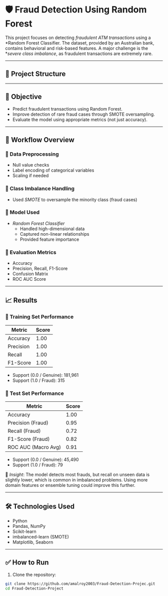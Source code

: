 # 🛡 Fraud Detection Using Random Forest

This project focuses on detecting *fraudulent ATM transactions* using a *Random Forest Classifier. The dataset, provided by an Australian bank, contains behavioral and risk-based features. A major challenge is the **severe class imbalance*, as fraudulent transactions are extremely rare.

---

## 📁 Project Structure


---

## 🎯 Objective

- Predict fraudulent transactions using Random Forest.
- Improve detection of rare fraud cases through SMOTE oversampling.
- Evaluate the model using appropriate metrics (not just accuracy).

---

## 🧪 Workflow Overview

### 🔹 Data Preprocessing
- Null value checks
- Label encoding of categorical variables
- Scaling if needed

### 🔹 Class Imbalance Handling
- Used *SMOTE* to oversample the minority class (fraud cases)

### 🔹 Model Used
- *Random Forest Classifier*
  - Handled high-dimensional data
  - Captured non-linear relationships
  - Provided feature importance

### 🔹 Evaluation Metrics
- Accuracy
- Precision, Recall, F1-Score
- Confusion Matrix
- ROC AUC Score

---

## 📈 Results

### 🔹 Training Set Performance

| Metric         | Score  |
|----------------|--------|
| Accuracy       | 1.00   |
| Precision      | 1.00   |
| Recall         | 1.00   |
| F1-Score       | 1.00   |

- Support (0.0 / Genuine): 181,961
- Support (1.0 / Fraud): 315

### 🔹 Test Set Performance

| Metric               | Score  |
|----------------------|--------|
| Accuracy             | 1.00   |
| Precision (Fraud)    | 0.95   |
| Recall (Fraud)       | 0.72   |
| F1-Score (Fraud)     | 0.82   |
| ROC AUC (Macro Avg)  | 0.91   |

- Support (0.0 / Genuine): 45,490
- Support (1.0 / Fraud): 79

📝 *Insight*: The model detects most frauds, but recall on unseen data is slightly lower, which is common in imbalanced problems. Using more domain features or ensemble tuning could improve this further.

---

## 🛠 Technologies Used

- Python
- Pandas, NumPy
- Scikit-learn
- imbalanced-learn (SMOTE)
- Matplotlib, Seaborn

---

## ✅ How to Run

1. Clone the repository:
```bash
git clone https://github.com/amalroy2003/Fraud-Detection-Projec.git
cd Fraud-Detection-Project
